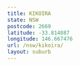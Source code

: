 ```yaml
---
title: KIKOIRA
state: NSW
postcode: 2669
latitude: -33.814887
longitude: 146.667476
url: /nsw/kikoira/
layout: suburb
---
```

